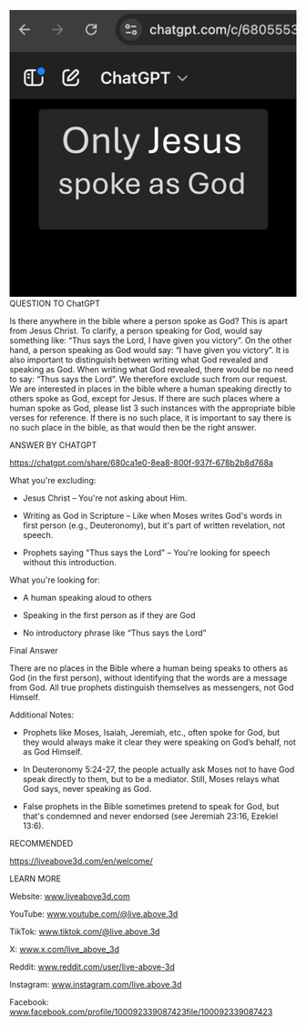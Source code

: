 ![Video cover image](../cover.jpeg)
QUESTION TO ChatGPT

Is there anywhere in the bible where a person spoke as God? This is apart from Jesus Christ. To clarify, a person speaking for God, would say something like: “Thus says the Lord, I have given you victory”. On the other hand, a person speaking as God would say: “I have given you victory”. It is also important to distinguish between writing what God revealed and speaking as God. When writing what God revealed, there would be no need to say: “Thus says the Lord”. We therefore exclude such from our request. We are interested in places in the bible where a human speaking directly to others spoke as God, except for Jesus. If there are such places where a human spoke as God, please list 3 such instances with the appropriate bible verses for reference. If there is no such place, it is important to say there is no such place in the bible, as that would then be the right answer.

ANSWER BY CHATGPT

https://chatgpt.com/share/680ca1e0-8ea8-800f-937f-678b2b8d768a

What you're excluding:

* Jesus Christ – You're not asking about Him.

* Writing as God in Scripture – Like when Moses writes God's words in first person (e.g., Deuteronomy), but it's part of written revelation, not speech.

* Prophets saying "Thus says the Lord" – You're looking for speech without this introduction.

What you're looking for:

* A human speaking aloud to others

* Speaking in the first person as if they are God

* No introductory phrase like “Thus says the Lord”

Final Answer

There are no places in the Bible where a human being speaks to others as God (in the first person), without identifying that the words are a message from God. All true prophets distinguish themselves as messengers, not God Himself.

Additional Notes:

* Prophets like Moses, Isaiah, Jeremiah, etc., often spoke for God, but they would always make it clear they were speaking on God’s behalf, not as God Himself.

* In Deuteronomy 5:24-27, the people actually ask Moses not to have God speak directly to them, but to be a mediator. Still, Moses relays what God says, never speaking as God.

* False prophets in the Bible sometimes pretend to speak for God, but that's condemned and never endorsed (see Jeremiah 23:16, Ezekiel 13:6).


RECOMMENDED

https://liveabove3d.com/en/welcome/


LEARN MORE

Website: www.liveabove3d.com

YouTube: www.youtube.com/@live.above.3d

TikTok: www.tiktok.com/@live.above.3d

X: www.x.com/live_above_3d

Reddit: www.reddit.com/user/live-above-3d

Instagram: www.instagram.com/live.above.3d

Facebook: www.facebook.com/profile/100092339087423file/100092339087423